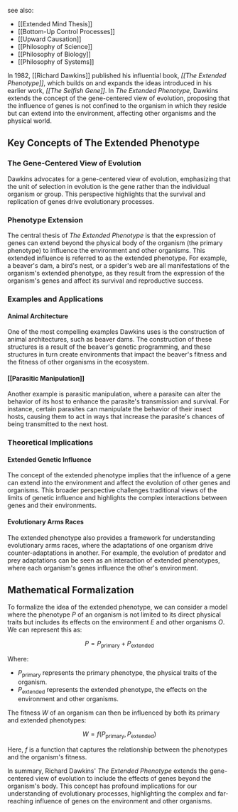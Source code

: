 see also:
- [[Extended Mind Thesis]]
- [[Bottom-Up Control Processes]]
- [[Upward Causation]]
- [[Philosophy of Science]]
- [[Philosophy of Biology]]
- [[Philosophy of Systems]]

In 1982, [[Richard Dawkins]] published his influential book, *[[The Extended Phenotype]]*, which builds on and expands the ideas introduced in his earlier work, *[[The Selfish Gene]]*. In *The Extended Phenotype*, Dawkins extends the concept of the gene-centered view of evolution, proposing that the influence of genes is not confined to the organism in which they reside but can extend into the environment, affecting other organisms and the physical world.

## Key Concepts of The Extended Phenotype

### The Gene-Centered View of Evolution

Dawkins advocates for a gene-centered view of evolution, emphasizing that the unit of selection in evolution is the gene rather than the individual organism or group. This perspective highlights that the survival and replication of genes drive evolutionary processes.

### Phenotype Extension

The central thesis of *The Extended Phenotype* is that the expression of genes can extend beyond the physical body of the organism (the primary phenotype) to influence the environment and other organisms. This extended influence is referred to as the extended phenotype. For example, a beaver's dam, a bird's nest, or a spider's web are all manifestations of the organism's extended phenotype, as they result from the expression of the organism's genes and affect its survival and reproductive success.

### Examples and Applications

#### Animal Architecture

One of the most compelling examples Dawkins uses is the construction of animal architectures, such as beaver dams. The construction of these structures is a result of the beaver's genetic programming, and these structures in turn create environments that impact the beaver's fitness and the fitness of other organisms in the ecosystem.

#### [[Parasitic Manipulation]]

Another example is parasitic manipulation, where a parasite can alter the behavior of its host to enhance the parasite's transmission and survival. For instance, certain parasites can manipulate the behavior of their insect hosts, causing them to act in ways that increase the parasite's chances of being transmitted to the next host.

### Theoretical Implications

#### Extended Genetic Influence

The concept of the extended phenotype implies that the influence of a gene can extend into the environment and affect the evolution of other genes and organisms. This broader perspective challenges traditional views of the limits of genetic influence and highlights the complex interactions between genes and their environments.

#### Evolutionary Arms Races

The extended phenotype also provides a framework for understanding evolutionary arms races, where the adaptations of one organism drive counter-adaptations in another. For example, the evolution of predator and prey adaptations can be seen as an interaction of extended phenotypes, where each organism's genes influence the other's environment.

## Mathematical Formalization

To formalize the idea of the extended phenotype, we can consider a model where the phenotype $P$ of an organism is not limited to its direct physical traits but includes its effects on the environment $E$ and other organisms $O$. We can represent this as:

$$
P = P_{\text{primary}} + P_{\text{extended}}
$$

Where:
- $P_{\text{primary}}$ represents the primary phenotype, the physical traits of the organism.
- $P_{\text{extended}}$ represents the extended phenotype, the effects on the environment and other organisms.

The fitness $W$ of an organism can then be influenced by both its primary and extended phenotypes:

$$
W = f(P_{\text{primary}}, P_{\text{extended}})
$$

Here, $f$ is a function that captures the relationship between the phenotypes and the organism's fitness.

In summary, Richard Dawkins' *The Extended Phenotype* extends the gene-centered view of evolution to include the effects of genes beyond the organism's body. This concept has profound implications for our understanding of evolutionary processes, highlighting the complex and far-reaching influence of genes on the environment and other organisms.